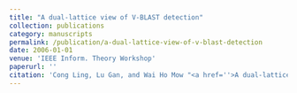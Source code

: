 ```yaml
---
title: "A dual-lattice view of V-BLAST detection"
collection: publications
category: manuscripts
permalink: /publication/a-dual-lattice-view-of-v-blast-detection
date: 2006-01-01
venue: 'IEEE Inform. Theory Workshop'
paperurl: ''
citation: 'Cong Ling, Lu Gan, and Wai Ho Mow "<a href=''>A dual-lattice view of V-BLAST detection</a>", IEEE Inform. Theory Workshop, Chengdu, China, Oct. 2006.'
---
```

